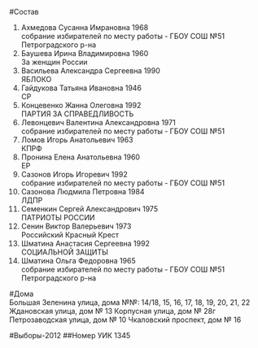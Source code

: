 #Состав
1. Ахмедова Сусанна Имрановна 1968   
    собрание избирателей по месту работы - ГБОУ СОШ №51 Петроградского р-на
2. Баушева Ирина Владимировна 1960   
    За женщин России
3. Васильева Александра Сергеевна 1990   
    ЯБЛОКО
4. Гайдукова Татьяна Ивановна 1946   
    СР
5. Концевенко Жанна Олеговна 1992   
    ПАРТИЯ ЗА СПРАВЕДЛИВОСТЬ
6. Левонцевич Валентина Александровна 1971   
    собрание избирателей по месту работы - ГБОУ СОШ №51
7. Ломов Игорь Анатольевич 1963   
    КПРФ
8. Пронина Елена Анатольевна 1960   
    ЕР
9. Сазонов Игорь Игоревич 1992   
    собрание избирателей по месту работы - ГБОУ СОШ №51
10. Сазонова Людмила Петровна 1984   
    ЛДПР
11. Семенкин Сергей Александрович 1975   
    ПАТРИОТЫ РОССИИ
12. Сенин Виктор Валерьевич 1973   
    Российский Красный Крест
13. Шматина Анастасия Сергеевна 1992   
    СОЦИАЛЬНОЙ ЗАЩИТЫ
14. Шматина Ольга Федоровна 1965   
    собрание избирателей по месту работы - ГБОУ СОШ №51 Петроградского р-на

#Дома  
Большая Зеленина улица, дома №№: 14/18, 15, 16, 17, 18, 19, 20, 21, 22 Ждановская улица, дом № 13 Корпусная улица, дом № 28г Петрозаводская улица, дом № 10 Чкаловский проспект, дом № 16

#Выборы-2012
##Номер УИК
1345
